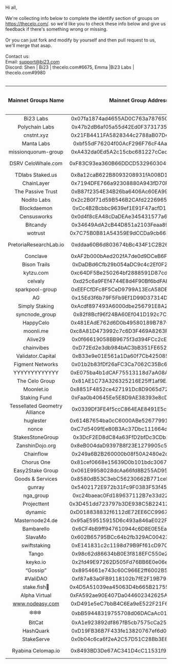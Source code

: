 
Hi all,<br/>
<br/>
    We're collecting info below to complete the identify section of groups on https://thecelo.com/. so we'd like you to check these info below and give us feedback if there's something wrong or missing.<br/> 
<br/>Or you can just fork and modify by yourself and then pull request to us, we'll merge that asap. <br/>
<br/>
Contact us:<br/>
Email: support@bi23.com<br/>
Discord:
Shen | Bi23 | thecelo.com#6675, Emma |Bi23 Labs  | thecelo.com#9980<br/>
<br/>

| Mainnet Groups Name  | Mainnet Group Address | [TGCSO](https://docs.google.com/spreadsheets/d/e/2PACX-1vQwk10o6YV0uriR8LuYfLqB1irjmOX_-L6Jljn3BtKlmz_R_TsUU8aI-pMqGVlu4HQKIQlQaFkUhsyl/pubhtml?gid=1970613133&single=true) entity identity | [TGCSO](https://docs.google.com/spreadsheets/d/e/2PACX-1vQwk10o6YV0uriR8LuYfLqB1irjmOX_-L6Jljn3BtKlmz_R_TsUU8aI-pMqGVlu4HQKIQlQaFkUhsyl/pubhtml?gid=1970613133&single=true) master validator chanllege | community tool | keybase|website |
| :---: | :-------: | :-------: | :-----: | :-----: | :-----: | :-----: |
| Bi23 Labs|0x07fa1874ad4655AD0C763a7876503509be11e29E|Bi23|50.00%|https://thecelo.com|https://keybase.io/sunxmldapp|https://bi23.com|
| Polychain Labs|0x47b2dB6af05a55d42Ed0F3731735F9479ABF0673||||https://keybase.io/polychainlabs|https://www.polychainlabs.com/|
| cnstnt.xyz|0x21FB4411FA5828344c2788aB07D4cc12a12571b9|cnstnt.xyz|/| 
| Manta Labs|0xbf55dF76204f00AcF296F76cF4Aaf86A866a5eb0|https://keybase.io/mantalabs|/|
| missionquorum-group|0xA432da0Ed5A2c15cbc681227cCec3b375908FdCB|/|/|
| DSRV CeloWhale.com | 0xF83C93ea360B66DDCD532960304948B1c10786a1|dsrv labs - WellDoneStake.com|75.00%|https://keybase.io/dsrvlabs|https://www.celowhale.com|
| TDlabs   Staked.us | 0x8a12caB622B8093208931fA008D12D6Ba5AF47E4|Tdlabs|70.00%||https://keybase.io/tdlabs_crypto|
| ChainLayer | 0x7194DFE766a92308880A943fD70F31c8E7c50e66|Chainlayer1|100.00%||https://keybase.io/chainlayer
| The Passive Trust | 0xB87f2354E34B26ba6406Ac60EA99DCD8cd5e63Bf|/|/||https://keybase.io/thepassivetrust|https://www.thepassivetrust.com/
| Nodito Labs | 0x2c2B0f71d59B546B2CAfd222696589c13C3c325C|/|/|
| Blockdaemon | 0xCc4B2Bcbbc9639ef1E91F47acfD12Bd131525e79|"daithi-blockdaemon|70.00%||https://keybase.io/blockdaemon_ops
| Censusworks | 0x0d4f8cEA48cDaDEAe345431577a64983c0535B12|census0|72.50%||https://keybase.io/censusworks
| Bitcandy | 0x34649AdA2cB44D851a2103Feaa8922DedDABfc1c|/|/|
| wotrust | 0x7C75B0B81A54359E9dCCDa9cb663ca2e3De6B710|wotrust1|72.50%||https://keybase.io/wotrust
| PretoriaResearchLab.io|0xddaa60B6d803674bBc434F1C2B261CeB67C2fd7c|pretoria|66.70%|https://cauldron.pretoriaresearchlab.io/block-map|https://keybase.io/pretoriaresearch|https://pretoriaresearchlab.io/
| Conclave|0xAF2b000bAed202fA7de0d9DCeB6F6612De348011|/|/|
| Bison Trails | 0xDaDBd6Cfb29b054aDC9c4c2Ef0F21f0BBdb44871|Bison Trails|69.20%||https://keybase.io/bisontrails
| kytzu.com | 0xc64DF5Be250264bf2888591D87cdeB13BFADC501|kytzu|76.70%||https://keybase.io/kytzu
| celvaly | 0xd25c6a9FEf4744E8d4F90Bf6bdFAF7686909d799|celvaly0 |72.50%|
| sparkpool-group | 0xEEFCfDFc8F5CeD9799A13EcA58DE2ba7534eAB92|sparkpool-v1"|30.00%||https://keybase.io/spark_pool
| AG | 0x15Ed3f6b79F5Fb9Ef1D99D37314Dd626b3005F0b|AGx1|53.30%|
| Simply Staking | 0xAcdf897493A6000dbe256791E8A2beCbb405FD4F|Simply Staking|100.00%|||https://simply-vc.com.mt/
| syncnode_group | 0x82f8Bcf96f24BA60Ef041D192c7CE04C907E2fb8|syncnode|75.00%||https://keybase.io/syncnode
| HappyCelo | 0x481EAdE762d6D0b49580189B78709c9347b395bf|happycelo|88.30%||https://keybase.io/happycelo|https://www.happycelo.com/
| moonli.me | 0xc8A81D473992c7c6D3F469A8263F24914625709d|moonlime|72.50%||https://keybase.io/y3v63n|https://moonli.me/
| Alive29 | 0x0f66619058BB9675f3d394FCc2cE236a29901571|Alive29|82.50%||https://keybase.io/alive29
| chainvibes | 0xD72Ed2e3db984bAC3bB351FE652200dE527eFfcf|chainvibes|100.00%||https://keybase.io/chainvibes|https://chainvibes.com/
| Validator.Capital | 0xB33e9e01E561a1Da60f7Cb42508500e571afb6Eb|/|/||https://keybase.io/validatorcapital|https://www.validator.capital/
| Figment Networks | 0x01b2b83fDf26aFC3Ca7062C35Bc68c8DdE56dB04|Figment Networks|95.80%||https://keybase.io/figmentnetworks
| YYYYYYYYYYYYY | 0xE075ba4b1dCAF75513118d7aA08A057c658842c9|YYYYYYYYYYYYY|65.80%||https://keybase.io/yyyyyyyyyyyyy
| The Celo Group | 0x81AE1C73A326325216E25ff1af9EA3871195036E|Newroad|/||https://keybase.io/thecelogroup|https://newroad.network/
| Moonlet.io | 0x8851F4852ce427191Dc8D9065d720619889e3260|MoonletV|100.00%|||https://moonlet.io/
| Staking Fund | 0xFaa0b40645Ee5E8D9AE38393e8cDF8e5baA71d13|Staking Fund|75.00%||https://keybase.io/stakingfund|https://staking.fund/
| Tessellated Geometry Alliance | 0x0339Df3FE4f5ccC864EAE8491E5c8AEc4611A631|/|/||https://keybase.io/tessellatedgeo
| huglester | 0x614B7654ba0cC6000ABe526779911b70C1F7125A|huglester00|54.20%||https://keybase.io/huglester
| nonce | 0xC7d5409fEe80B3Ac37Dbc111664dC511a5982469|nonce - validator1|/|
| StakesStoneGroup| 0x3DcF2ED8dC84a63FfD2bfDc3CDb2fA0B1aeAfE5c|StakesStoneGroup|75.00%|
| ZanshinDojo.org| 0x8eB004daD9397B8f23E1279905c584920000756D|ZanshinDojo.org|63.30%|
| Chainflow| 0x249a6B2B260000b08f50A2480e2d703bAf02E8BE|Chainflow-Validator|/|
| Chorus One| 0x81cef0668e15639D0b101bdc3067699309D73BED|chorusone|75.80%||https://keybase.io/chorusoneinc
| Easy2Stake Group| 0x061E9958028dcAa66fd8B255AD95194203b6c4Da|/|/|https://keybase.io/easy2stake|
| Goods & Services| 0x8580dB53C3ebC56230662B771ceF2707E92Ef83A|/|/|
| gunray| 0x5402172E972b31Fc9F0383F53f45823Ab5037379|gunray01|0.00%||https://keybase.io/gunray
| nga_group| 0xc24baeac0Fd189637112B7e33d22FfF2730aF993|NGA_validator|/|
| Projecttent| 0x3D451dd723797b3DE938C5B22412032B6452591A|projecttent-ceres|70.00%||https://keybase.io/projecttent
| dynamic| 0xD018838832f6112dE72EE6CC9967C56B333a0d1C|/|/|
| Masternode24.de| 0x95aE59515915D6c493a846aE022F93726652b50A|Masternode25.de|69.20%||https://keybase.io/masternode24
| Bambarello| 0x6CF4bB9ff947610944c6D8E0E5Ea26B1dEa73196|Bambarello|90.80%||https://keybase.io/bambarello
| SlavaMo| 0x602B65795BCc64b2fb329AC004236E194f077158|SlavaMo|/||https://keybase.io/slavamo
| swiftstaking| 0xE141831c2c1198d79B9Ff61cD97C3bAca7F071E0|/|/||https://keybase.io/swiftstaking
| Tango| 0x98c62d86634bB0E3f818EFC550e2F33369Eae7F3|/|/|
| keyko.io| 0x2fd49E97262D505Fd76BB6E0e06eC10e1fd54589|/|/|
| “Gossip”| 0x8954661e743c60C966E2ff6002B514126bb1cFe2|/|/|
| #ValiDAO| 0xf87a83a0FB9118102b7fE2F19B7940dE3D421932|/|/|
| stake.fish🐠 | 0x4D5A51039ea45063D4b665B21755db20A738DaDc|stake.fish|66.70%||https://keybase.io/stakedotfish
| Alpha Virtual| 0xFA592ae90E407Da044602342625AAABBF5d50C22|/|/|
| www.nodeasy.com| 0xD491e5eC7bbB4C6Ea9eE522F21F6621706e65a3E|Nodeasy|/||https://keybase.io/nodeasy|https://www.nodeasy.com/
| ❄️❄️❄️ | 0xbB59448319755708d06DACaAc017308129FffdBb|/|/|
| BitCat| 0xA1e923892df867fB5cb7575cCa2538c394aD1BD9|bitcat|/||https://keybase.io/bitcat365|https://www.bitcat365.com/
| HashQuark| 0xD19FB36B7F433fe13820767ef6d0E26FDbaB68CC|hashquark|0.00%||https://keybase.io/hashquark|https://www.hashquark.io/#/
| StakeServe| 0x0b04c6ca6f2eA2C57D51C28Bb3E82b0c9B4072Eb|/|/|
| Ryabina  Celomap.io | 0x8493BD3De67AC341D4cC11531f96a1A2cdBf29aD|ryabina-1|0.00%|https://celomap.io https://t.me/Celo_Ryabina_bot|https://keybase.io/ryabina|https://ryabina.io/
